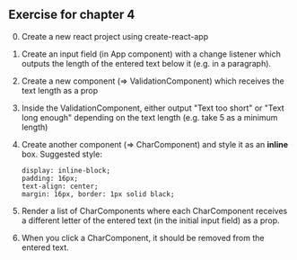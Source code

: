 ## Exercise for chapter 4

0. Create a new react project using create-react-app
1. Create an input field (in App component) with a change listener which outputs the length of the entered text below it (e.g. in a paragraph).
2. Create a new component (=> ValidationComponent) which receives the text length as a prop
3. Inside the ValidationComponent, either output "Text too short" or "Text long enough" depending on the text length (e.g. take 5 as a minimum length)
4. Create another component (=> CharComponent) and style it as an **inline** box. Suggested style: 

	```
	display: inline-block;
	padding: 16px;
	text-align: center;
	margin: 16px, border: 1px solid black;
	```
4. Render a list of CharComponents where each CharComponent receives a different letter of the entered text (in the initial input field) as a prop.
5. When you click a CharComponent, it should be removed from the entered text.